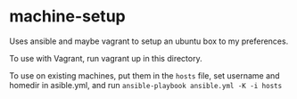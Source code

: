 machine-setup
=============

Uses ansible and maybe vagrant to setup an ubuntu box to my preferences.

To use with Vagrant, run vagrant up in this directory.

To use on existing machines, put them in the ```hosts``` file,
set username and homedir in asible.yml, and run
```ansible-playbook ansible.yml -K -i hosts```
